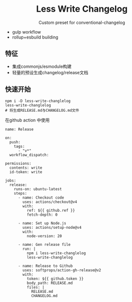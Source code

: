 <div>
    <h1 align="center">Less Write Changelog</h1>
    <p align="center">Custom preset for conventional-changelog</p>
</div>

- gulp workflow
- rollup+esbuild building



## 特征

- 集成commonjs/esmodule构建
- 轻量的预设生成changelog/release文档



## 快速开始

```shell
npm i -D less-write-changlelog
less-write-changlelog
# 将生成RELEASE.md与CHANGELOG.md文件
```



在github action 中使用

```
name: Release

on:
  push:
    tags:
      - "v*"
  workflow_dispatch:

permissions:
  contents: write
  id-token: write

jobs:
  release:
    runs-on: ubuntu-latest
    steps:
      - name: Checkout code
        uses: actions/checkout@v4
        with:
          ref: ${{ github.ref }}
          fetch-depth: 0

      - name: Set up Node.js
        uses: actions/setup-node@v4
        with:
          node-version: 20

      - name: Gen release file
        run: |
          npm i less-write-changlelog
          less-write-changlelog

      - name: Release to Github
        uses: softprops/action-gh-release@v2
        with:
          token: ${{ github.token }}
          body_path: RELEASE.md
          files: |
            RELEASE.md
            CHANGELOG.md
```

